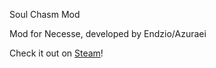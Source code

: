 Soul Chasm Mod

Mod for Necesse, developed by Endzio/Azuraei

Check it out on [Steam](https://steamcommunity.com/sharedfiles/filedetails/?id=3123441229)!
